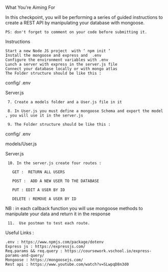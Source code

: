 What You're Aiming For

In this checkpoint, you will be performing a series of guided instructions to create a REST API by manipulating your database with mongoose.

    PS: don't forget to comment on your code before submitting it.

Instructions

    Start a new Node JS project  with ‘ npm init ‘
    Install the mongoose and express and  .env
    Configure the environment variables with .env
    Lunch a server with express in the server.js file
    Connect your database locally or with mongo atlas
    The Folder structure should be like this :

config/ .env

Server.js

     7. Create a models folder and a User.js file in it

     8. In User.js you must define a mongoose Schema and export the model , you will use it in the server.js

     9. The Folder structure should be like this :

config/ .env

models/User.js

Server.js

     10. In the server.js create four routes :

       GET :  RETURN ALL USERS

       POST :  ADD A NEW USER TO THE DATABASE

       PUT : EDIT A USER BY ID

       DELETE : REMOVE A USER BY ID

NB : in each callback function you will use mongoose methods to manipulate your data and return it in the response

     11.  Use postman to test each route.



Useful Links :

    .env : https://www.npmjs.com/package/dotenv
    Express js : https://expressjs.com/
    Req.params && req.query : https://coursework.vschool.io/express-params-and-query/
    Mongoose : https://mongoosejs.com/
    Rest api : https://www.youtube.com/watch?v=SLwpqD8n3d0
